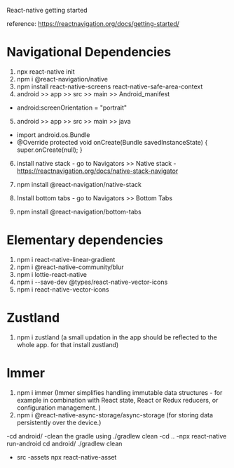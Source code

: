 React-native getting started

reference: https://reactnavigation.org/docs/getting-started/

# Navigational Dependencies

1. npx react-native init <App Name>
2. npm i @react-navigation/native
3. npm install react-native-screens react-native-safe-area-context
4. android >> app >> src >> main >> Android_manifest

- android:screenOrientation = "portrait"

5. android >> app >> src >> main >> java

- import android.os.Bundle
- @Override
  protected void onCreate(Bundle savedInstanceState) {
  super.onCreate(null);
  }

6. install native stack - go to Navigators >> Native stack - https://reactnavigation.org/docs/native-stack-navigator

7. npm install @react-navigation/native-stack
8. Install bottom tabs - go to Navigators >> Bottom Tabs
9. npm install @react-navigation/bottom-tabs

# Elementary dependencies

1. npm i react-native-linear-gradient
2. npm i @react-native-community/blur
3. npm i lottie-react-native
4. npm i --save-dev @types/react-native-vector-icons
5. npm i react-native-vector-icons

# Zustland

1. npm i zustland
   (a small updation in the app should be reflected to the whole app. for that install zustland)

# Immer

1. npm i immer
   (Immer simplifies handling immutable data structures - for example in combination with React state, React or Redux reducers, or configuration management. )
2. npm i @react-native-async-storage/async-storage
   (for storing data persistently over the device.)

-cd android/
-clean the gradle using ./gradlew clean
-cd ..
-npx react-native run-android
cd android/
./gradlew clean
- src
-assets
npx react-native-asset